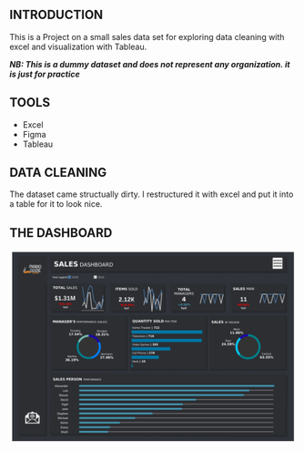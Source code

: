 ## INTRODUCTION
This is a Project on a small sales data set for exploring data cleaning with excel and visualization with Tableau.

_**NB: This is a dummy dataset and does not represent any organization. it is just for practice**_

## TOOLS 
* Excel
* Figma
* Tableau

## DATA CLEANING

The dataset came structually dirty. I restructured it with excel and put it into a table for it to look nice.





## THE DASHBOARD

![Alt Text](https://github.com/Mario-Gozie/Sales-Data-and-Tableau-Dashboard/blob/main/Images/Dashboard.png)
